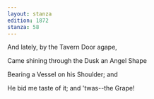 ```yaml
---
layout: stanza
edition: 1872
stanza: 58
---
```


And lately, by the Tavern Door agape,

Came shining through the Dusk an Angel Shape

Bearing a Vessel on his Shoulder; and

He bid me taste of it; and 'twas--the Grape!